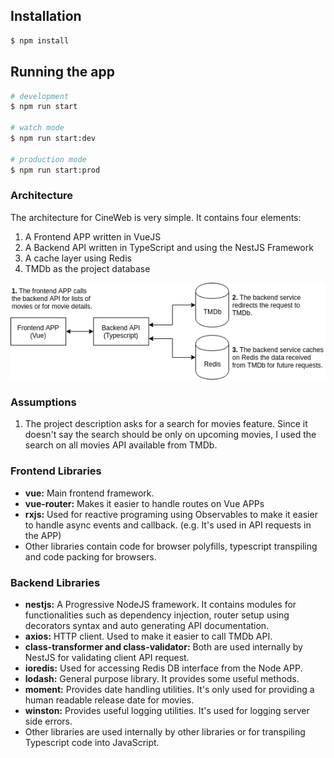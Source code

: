 ## Installation

```bash
$ npm install
```

## Running the app

```bash
# development
$ npm run start

# watch mode
$ npm run start:dev

# production mode
$ npm run start:prod
```


### Architecture
The architecture for CineWeb is very simple. It contains four elements:
1. A Frontend APP written in VueJS
1. A Backend API written in TypeScript and using the NestJS Framework
1. A cache layer using Redis
1. TMDb as the project database

![](./docs/diagram1.png)

### Assumptions
1. The project description asks for a search for movies feature. Since it doesn't say the search should be only on upcoming movies, I used the search on all movies API available from TMDb.

### Frontend Libraries
* **vue:** Main frontend framework.
* **vue-router:** Makes it easier to handle routes on Vue APPs
* **rxjs:** Used for reactive programing using Observables to make it easier to handle async events and callback. (e.g. It's used in API requests in the APP)
* Other libraries contain code for browser polyfills, typescript transpiling and code packing for browsers.

### Backend Libraries
* **nestjs:** A Progressive NodeJS framework. It contains modules for functionalities such as dependency injection, router setup using decorators syntax and auto generating API documentation.
* **axios:** HTTP client. Used to make it easier to call TMDb API.
* **class-transformer and class-validator:** Both are used internally by NestJS for validating client API request.
* **ioredis:** Used for accessing Redis DB interface from the Node APP.
* **lodash:** General purpose library. It provides some useful methods.
* **moment:** Provides date handling utilities. It's only used for providing a human readable release date for movies.
* **winston:** Provides useful logging utilities. It's used for logging server side errors.
* Other libraries are used internally by other libraries or for transpiling Typescript code into JavaScript.

